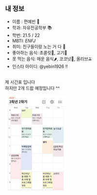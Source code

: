 ## 내 정보
* 이름 : 편예빈 🐽
* 학과: 자유전공학부 📚
* 학번: 21.5 / 22
* MBTI: *ENFJ*
* 취미: 친구들이랑 노는 거 다 🤙 
* 좋아하는 음식: 초콜릿🍪, 고기🍗
* 못 먹는 음식: 매운 음식🌶️, 코코넛🥥, 올리브🫒
* 인스타 아이디: @yebin1926 !!

<br>
제 시간표 입니다
<br> 
하지만 2개 드랍 예정입니다 ^^
<br> <br>

<img src="./img_yebin/timetable.jpeg" width=200px>